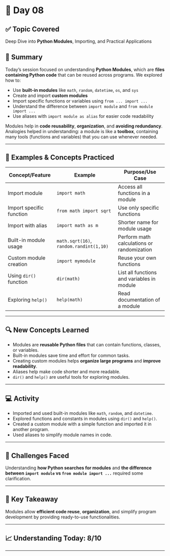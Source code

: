 # 📘 Day 08  

## ✅ Topic Covered
Deep Dive into **Python Modules**, Importing, and Practical Applications  

## 🧠 Summary
Today’s session focused on understanding **Python Modules**, which are **files containing Python code** that can be reused across programs. We explored how to:

- Use **built-in modules** like `math`, `random`, `datetime`, `os`, and `sys`  
- Create and import **custom modules**  
- Import specific functions or variables using `from ... import ...`  
- Understand the difference between `import module` and `from module import ...`  
- Use aliases with `import module as alias` for easier code readability  

Modules help in **code reusability**, **organization**, and **avoiding redundancy**. Analogies helped in understanding: a module is like a **toolbox**, containing many tools (functions and variables) that you can use whenever needed.  

---

## 🧪 Examples & Concepts Practiced

| Concept/Feature           | Example                                  | Purpose/Use Case                             |
|---------------------------|------------------------------------------|---------------------------------------------|
| Import module              | `import math`                             | Access all functions in a module             |
| Import specific function   | `from math import sqrt`                   | Use only specific functions                   |
| Import with alias          | `import math as m`                        | Shorter name for module usage                |
| Built-in module usage      | `math.sqrt(16)`, `random.randint(1,10)`  | Perform math calculations or randomization   |
| Custom module creation     | `import mymodule`                         | Reuse your own functions                     |
| Using `dir()` function     | `dir(math)`                               | List all functions and variables in module   |
| Exploring `help()`         | `help(math)`                              | Read documentation of a module               |

---

## 🔍 New Concepts Learned
- Modules are **reusable Python files** that can contain functions, classes, or variables.  
- Built-in modules save time and effort for common tasks.  
- Creating custom modules helps **organize large programs** and **improve readability**.  
- Aliases help make code shorter and more readable.  
- `dir()` and `help()` are useful tools for exploring modules.  

---

## 💻 Activity
- Imported and used built-in modules like `math`, `random`, and `datetime`.  
- Explored functions and constants in modules using `dir()` and `help()`.  
- Created a custom module with a simple function and imported it in another program.  
- Used aliases to simplify module names in code.  

---

## 🤔 Challenges Faced
Understanding **how Python searches for modules** and **the difference between `import module` vs `from module import ...`** required some clarification.  

---

## 🎯 Key Takeaway
Modules allow **efficient code reuse**, **organization**, and simplify program development by providing ready-to-use functionalities.  

---

## 📈 Understanding Today: 8/10  

---

